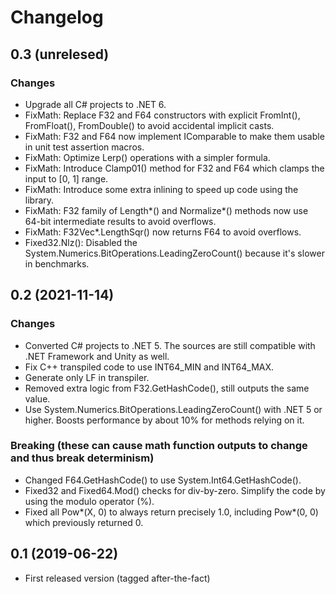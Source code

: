 
# Changelog

## 0.3 (unrelesed)

### Changes

- Upgrade all C# projects to .NET 6.
- FixMath: Replace F32 and F64 constructors with explicit FromInt(), FromFloat(), FromDouble() to avoid accidental implicit casts.
- FixMath: F32 and F64 now implement IComparable to make them usable in unit test assertion macros.
- FixMath: Optimize Lerp() operations with a simpler formula.
- FixMath: Introduce Clamp01() method for F32 and F64 which clamps the input to [0, 1] range.
- FixMath: Introduce some extra inlining to speed up code using the library.
- FixMath: F32 family of Length*() and Normalize*() methods now use 64-bit intermediate results to avoid overflows.
- FixMath: F32Vec*.LengthSqr() now returns F64 to avoid overflows.
- Fixed32.Nlz(): Disabled the System.Numerics.BitOperations.LeadingZeroCount() because it's slower in benchmarks.

## 0.2 (2021-11-14)

### Changes

- Converted C# projects to .NET 5. The sources are still compatible with .NET Framework and Unity as well.
- Fix C++ transpiled code to use INT64_MIN and INT64_MAX.
- Generate only LF in transpiler.
- Removed extra logic from F32.GetHashCode(), still outputs the same value.
- Use System.Numerics.BitOperations.LeadingZeroCount() with .NET 5 or higher. Boosts performance by about 10% for methods relying on it.

### Breaking (these can cause math function outputs to change and thus break determinism)

- Changed F64.GetHashCode() to use System.Int64.GetHashCode().
- Fixed32 and Fixed64.Mod() checks for div-by-zero. Simplify the code by using the modulo operator (%).
- Fixed all Pow*(X, 0) to always return precisely 1.0, including Pow*(0, 0) which previously returned 0.

## 0.1 (2019-06-22)

- First released version (tagged after-the-fact)
